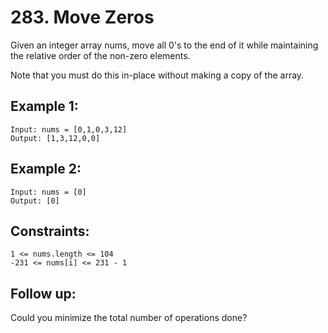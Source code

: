 # 283. Move Zeros

Given an integer array nums, move all 0's to the end of it while maintaining the relative order of the non-zero elements.

Note that you must do this in-place without making a copy of the array.

## Example 1:

```
Input: nums = [0,1,0,3,12]
Output: [1,3,12,0,0]
```

## Example 2:

```
Input: nums = [0]
Output: [0]
```

## Constraints:

```
1 <= nums.length <= 104
-231 <= nums[i] <= 231 - 1
```

## Follow up:

Could you minimize the total number of operations done?
